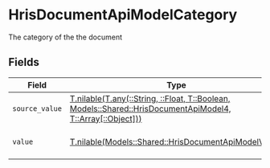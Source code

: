 # HrisDocumentApiModelCategory

The category of the the document


## Fields

| Field                                                                                                                                                                | Type                                                                                                                                                                 | Required                                                                                                                                                             | Description                                                                                                                                                          |
| -------------------------------------------------------------------------------------------------------------------------------------------------------------------- | -------------------------------------------------------------------------------------------------------------------------------------------------------------------- | -------------------------------------------------------------------------------------------------------------------------------------------------------------------- | -------------------------------------------------------------------------------------------------------------------------------------------------------------------- |
| `source_value`                                                                                                                                                       | [T.nilable(T.any(::String, ::Float, T::Boolean, Models::Shared::HrisDocumentApiModel4, T::Array[::Object]))](../../models/shared/hrisdocumentapimodelsourcevalue.md) | :heavy_minus_sign:                                                                                                                                                   | N/A                                                                                                                                                                  |
| `value`                                                                                                                                                              | [T.nilable(Models::Shared::HrisDocumentApiModelValue)](../../models/shared/hrisdocumentapimodelvalue.md)                                                             | :heavy_minus_sign:                                                                                                                                                   | The category of the file                                                                                                                                             |